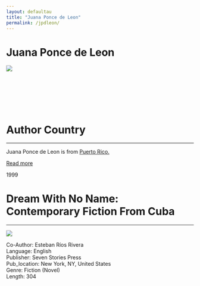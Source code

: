 ```yaml
---
layout: defaultau
title: "Juana Ponce de Leon"
permalink: /jpdleon/
---
```

<!-- partial:index.partial.html -->
<div class="content">
     <h1>Juana Ponce de Leon</h1>
    <div class="quote">
        <div><img src="https://encrypted-tbn3.gstatic.com/images?q=tbn:ANd9GcR149bKETriM0LWgw60v0trW8QNIOgGnHg2Qn8vQafZRznks6EO" class="logo"></div>
    </div>
    <div class="timeline">
        <div style="padding-bottom:100px;"></div>
        <div class="block">
             <div class="date right"><p class="right">  </p></div>
            <div class="dot"></div>
            <div class="left first">
            <div class="author_country">
                <h1>Author Country</h1><hr>
          <div class="aclocation">  <p>Juana Ponce de Leon is from <a href="http://localhost:4000/62">Puerto Rico.</a></p></div>
              <div class="acreadmore">  <a href="https://es.wikipedia.org/wiki/Juana_Ponce_de_Le%C3%B3n" target="_blank">Read more</a></div>
            </div>
            </div>
         <div class="block">
            <div class="date left"><p class="left">1999</p></div>
            <div class="dot"></div>
            <div class="right">
                <h1>Dream With No Name: Contemporary Fiction From Cuba</h1><hr>
                <p><img src="https://m.media-amazon.com/images/I/51MiE-TDJpL._SX327_BO1,204,203,200_.jpg"></p>
                <p>
	    Co-Author:  Esteban Ríos Rivera  <br/>           
	    Language: English<br/>
                Publisher: Seven Stories Press<br/>
                Pub_location: New York, NY, United States<br/>
                Genre: Fiction (Novel)<br/>
                Length: 304<br/>                   </p>
            </div>
        </div>
